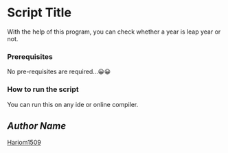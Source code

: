 # Script Title

<!--Remove the below lines and add yours -->

With the help of this program, you can check whether a year is leap year or not.

### Prerequisites

<!--Remove the below lines and add yours -->

No pre-requisites are required...😀😀

### How to run the script

<!--Remove the below lines and add yours -->

You can run this on any ide or online compiler.

## _Author Name_

<!--Remove the below lines and add yours -->

[Hariom1509](https://github.com/Hariom1509)
